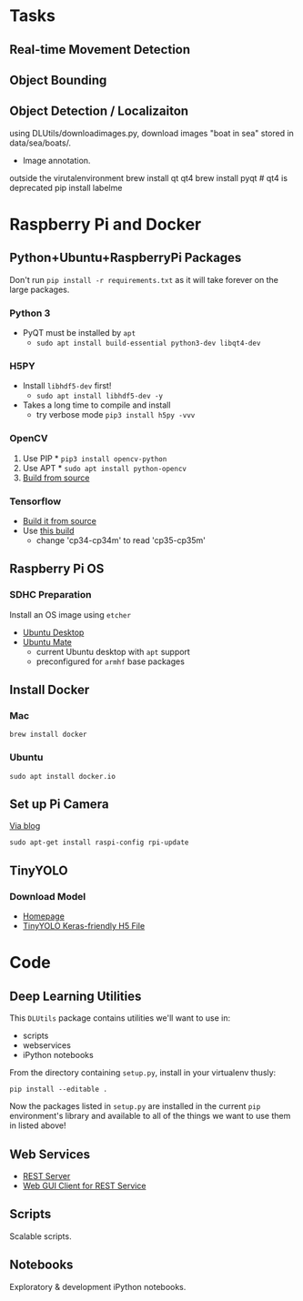 # Tasks

## Real-time Movement Detection

## Object Bounding

## Object Detection / Localizaiton

using DLUtils/downloadimages.py, download images "boat in sea"
stored in data/sea/boats/.

* Image annotation.

outside the virutalenvironment
brew install qt qt4 
brew install pyqt  # qt4 is deprecated
pip install labelme

# Raspberry Pi and Docker

## Python+Ubuntu+RaspberryPi Packages

Don't run `pip install -r requirements.txt` as it will take forever on the large packages.

### Python 3
  * PyQT must be installed by `apt`
    * `sudo apt install build-essential python3-dev libqt4-dev`

### H5PY
  * Install `libhdf5-dev` first!
    * `sudo apt install libhdf5-dev -y`
  * Takes a long time to compile and install
    * try verbose mode `pip3 install h5py -vvv`

### OpenCV

  1. Use PIP
    * `pip3 install opencv-python`
  2. Use APT
    * `sudo apt install python-opencv`
  3. [Build from source](https://opencv.org)

### Tensorflow

  * [Build it from source](https://www.tensorflow.org/install/install_sources)
  * Use [this build](https://github.com/samjabrahams/tensorflow-on-raspberry-pi)
    * change 'cp34-cp34m' to read 'cp35-cp35m'


## Raspberry Pi OS

### SDHC Preparation

Install an OS image using `etcher`

  * [Ubuntu Desktop](https://www.ubuntu.com/download)
  * [Ubuntu Mate](https://ubuntu-mate.org/raspberry-pi/)
    - current Ubuntu desktop with `apt` support
    - preconfigured for `armhf` base packages

## Install Docker

### Mac

    brew install docker


### Ubuntu

    sudo apt install docker.io


## Set up Pi Camera

[Via blog](https://larrylisky.com/2016/11/24/enabling-raspberry-pi-camera-v2-under-ubuntu-mate/)

    sudo apt-get install raspi-config rpi-update

## TinyYOLO

### Download Model

  * [Homepage](https://pjreddie.com/darknet/yolo/)
  * [TinyYOLO Keras-friendly H5 File](https://drive.google.com/open?id=1zm4diNjmf1-MOwFTQ8QhPrBSpQHJ1JM5)



# Code

## Deep Learning Utilities

This `DLUtils` package contains utilities we'll want to use in:

  * scripts
  * webservices
  * iPython notebooks

From the directory containing `setup.py`, install in your virtualenv thusly:

    pip install --editable .

Now the packages listed in `setup.py` are installed in the current `pip` environment's library and available to all of the things we want to use them in listed above!

## Web Services

  * [REST Server](webservices/rest_server/README.md)
  * [Web GUI Client for REST Service](webservices/webui/README.md)

## Scripts

Scalable scripts.


## Notebooks

Exploratory & development iPython notebooks.